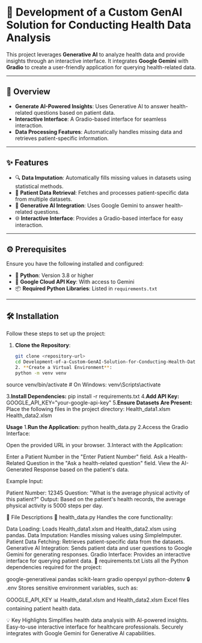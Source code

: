 # 🚀 Development of a Custom GenAI Solution for Conducting Health Data Analysis

This project leverages **Generative AI** to analyze health data and provide insights through an interactive interface. It integrates **Google Gemini** with **Gradio** to create a user-friendly application for querying health-related data.

---

## 📖 Overview

- **Generate AI-Powered Insights**: Uses Generative AI to answer health-related questions based on patient data.
- **Interactive Interface**: A Gradio-based interface for seamless interaction.
- **Data Processing Features**: Automatically handles missing data and retrieves patient-specific information.

---

## ✨ Features

- 🔍 **Data Imputation**: Automatically fills missing values in datasets using statistical methods.
- 📂 **Patient Data Retrieval**: Fetches and processes patient-specific data from multiple datasets.
- 🤖 **Generative AI Integration**: Uses Google Gemini to answer health-related questions.
- 🌐 **Interactive Interface**: Provides a Gradio-based interface for easy interaction.

---

## ⚙️ Prerequisites

Ensure you have the following installed and configured:

- 🐍 **Python**: Version 3.8 or higher
- 🔑 **Google Cloud API Key**: With access to Gemini
- 📦 **Required Python Libraries**: Listed in `requirements.txt`

---

## 🛠️ Installation

Follow these steps to set up the project:

1. **Clone the Repository**:
   ```bash
   git clone <repository-url>
   cd Development-of-a-Custom-GenAI-Solution-for-Conducting-Health-Data-Analysis
   2. **Create a Virtual Environment**:
   python -m venv venv
source venv/bin/activate   # On Windows: venv\Scripts\activate

3.**Install Dependencies:**
pip install -r requirements.txt
4.**Add API Key:**
GOOGLE_API_KEY="your-google-api-key"
5.**Ensure Datasets Are Present:**
Place the following files in the project directory:
Health_data1.xlsm
Health_data2.xlsm

**Usage**
1.**Run the Application:**
python health_data.py
2.Access the Gradio Interface:

Open the provided URL in your browser.
3.Interact with the Application:

Enter a Patient Number in the "Enter Patient Number" field.
Ask a Health-Related Question in the "Ask a health-related question" field.
View the AI-Generated Response based on the patient's data.

Example
Input:

Patient Number: 12345
Question: "What is the average physical activity of this patient?"
Output:
Based on the patient's health records, the average physical activity is 5000 steps per day.

📂 File Descriptions
🧠 health_data.py
Handles the core functionality:

Data Loading: Loads Health_data1.xlsm and Health_data2.xlsm using pandas.
Data Imputation: Handles missing values using SimpleImputer.
Patient Data Fetching: Retrieves patient-specific data from the datasets.
Generative AI Integration: Sends patient data and user questions to Google Gemini for generating responses.
Gradio Interface: Provides an interactive interface for querying patient data.
📜 requirements.txt
Lists all the Python dependencies required for the project:

google-generativeai
pandas
scikit-learn
gradio
openpyxl
python-dotenv
🔒 .env
Stores sensitive environment variables, such as:

GOOGLE_API_KEY
📊 Health_data1.xlsm and Health_data2.xlsm
Excel files containing patient health data.

💡 Key Highlights
Simplifies health data analysis with AI-powered insights.
Easy-to-use interactive interface for healthcare professionals.
Securely integrates with Google Gemini for Generative AI capabilities.



